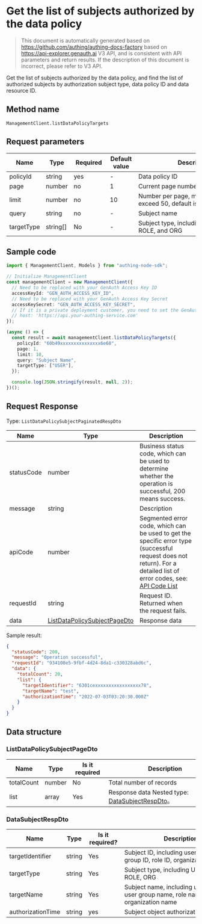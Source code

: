# Get the list of subjects authorized by the data policy

<!--
Warning⚠️:
Do not modify this document directly,
https://github.com/Authing/authing-docs-factory
Use this project to generate
-->

<LastUpdated />

> This document is automatically generated based on https://github.com/authing/authing-docs-factory based on https://api-explorer.genauth.ai V3 API, and is consistent with API parameters and return results. If the description of this document is incorrect, please refer to V3 API.

Get the list of subjects authorized by the data policy, and find the list of authorized subjects by authorization subject type, data policy ID and data resource ID.

## Method name

`ManagementClient.listDataPolicyTargets`

## Request parameters

| Name       | Type     | <div style="width:80px">Required</div> | <div style="width:60px">Default value</div> | <div style="width:300px">Description</div>               | <div style="width:200px">Sample value</div> |
| ---------- | -------- | -------------------------------------- | ------------------------------------------- | -------------------------------------------------------- | ------------------------------------------- |
| policyId   | string   | yes                                    | -                                           | Data policy ID                                           | `60b49xxxxxxxxxxxxxxx6e68`                  |
| page       | number   | no                                     | 1                                           | Current page number, starting from 1                     | `1`                                         |
| limit      | number   | no                                     | 10                                          | Number per page, maximum cannot exceed 50, default is 10 | `10`                                        |
| query      | string   | no                                     | -                                           | Subject name                                             | `Example 1`                                 |
| targetType | string[] | No                                     | -                                           | Subject type, including USER, GROUP, ROLE, and ORG       | `[0]`                                       |

## Sample code

```ts
import { ManagementClient, Models } from "authing-node-sdk";

// Initialize ManagementClient
const managementClient = new ManagementClient({
  // Need to be replaced with your GenAuth Access Key ID
  accessKeyId: "GEN_AUTH_ACCESS_KEY_ID",
  // Need to be replaced with your GenAuth Access Key Secret
  accessKeySecret: "GEN_AUTH_ACCESS_KEY_SECRET",
  // If it is a private deployment customer, you need to set the GenAuth service domain name
  // host: 'https://api.your-authing-service.com'
});

(async () => {
  const result = await managementClient.listDataPolicyTargets({
    policyId: "60b49xxxxxxxxxxxxxxx6e68",
    page: 1,
    limit: 10,
    query: "Subject Name",
    targetType: ["USER"],
  });

  console.log(JSON.stringify(result, null, 2));
})();
```

## Request Response

Type: `ListDataPolicySubjectPaginatedRespDto`

| Name       | Type                                                                     | Description                                                                                                                                                                                                                                                                                                                                  |
| ---------- | ------------------------------------------------------------------------ | -------------------------------------------------------------------------------------------------------------------------------------------------------------------------------------------------------------------------------------------------------------------------------------------------------------------------------------------- |
| statusCode | number                                                                   | Business status code, which can be used to determine whether the operation is successful, 200 means success.                                                                                                                                                                                                                                 |
| message    | string                                                                   | Description                                                                                                                                                                                                                                                                                                                                  |
| apiCode    | number                                                                   | Segmented error code, which can be used to get the specific error type (successful request does not return). For a detailed list of error codes, see: [API Code List](https://api-explorer.genauth.ai/?tag=group/%E5%BC%80%E5%8F%91%E5%87%86%E5%A4%87#tag/%E5%BC%80%E5%8F%91%E5%87%86%E5%A4%87/%E9%94%99%E8%AF%AF%E5%A4%84%E7%90%86/apiCode) |
| requestId  | string                                                                   | Request ID. Returned when the request fails.                                                                                                                                                                                                                                                                                                 |
| data       | <a href="#ListDataPolicySubjectPageDto">ListDataPolicySubjectPageDto</a> | Response data                                                                                                                                                                                                                                                                                                                                |

Sample result:

```json
{
  "statusCode": 200,
  "message": "Operation successful",
  "requestId": "934108e5-9fbf-4d24-8da1-c330328abd6c",
  "data": {
    "totalCount": 20,
    "list": {
      "targetIdentifier": "6301cexxxxxxxxxxxxxxxxx78",
      "targetName": "test",
      "authorizationTime": "2022-07-03T03:20:30.000Z"
    }
  }
}
```

## Data structure

### <a id="ListDataPolicySubjectPageDto"></a> ListDataPolicySubjectPageDto

| Name       | Type   | <div style="width:80px">Is it required</div> | <div style="width:300px">Description</div>                                        | <div style="width:200px">Sample value</div> |
| ---------- | ------ | -------------------------------------------- | --------------------------------------------------------------------------------- | ------------------------------------------- |
| totalCount | number | No                                           | Total number of records                                                           | `20`                                        |
| list       | array  | Yes                                          | Response data Nested type: <a href="#DataSubjectRespDto">DataSubjectRespDto</a>。 |                                             |

### <a id="DataSubjectRespDto"></a> DataSubjectRespDto

| Name              | Type   | <div style="width:80px">Is it required?</div> | <div style="width:300px">Description</div>                                       | <div style="width:200px">Sample value</div> |
| ----------------- | ------ | --------------------------------------------- | -------------------------------------------------------------------------------- | ------------------------------------------- |
| targetIdentifier  | string | Yes                                           | Subject ID, including user ID, user group ID, role ID, organization ID           | `6301cexxxxxxxxxxxxxxxxx78`                 |
| targetType        | string | Yes                                           | Subject type, including USER, GROUP, ROLE, ORG                                   | USER                                        |
| targetName        | string | Yes                                           | Subject name, including user name, user group name, role name, organization name | `test`                                      |
| authorizationTime | string | yes                                           | Subject object authorization time                                                | `2022-07-03T03:20:30.000Z`                  |
